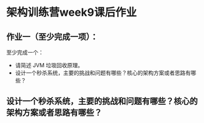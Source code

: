 # 架构训练营week9课后作业

## 作业一（至少完成一项）：

至少完成一个：

- 请简述 JVM 垃圾回收原理。
- 设计一个秒杀系统，主要的挑战和问题有哪些？核心的架构方案或者思路有哪些？



## 设计一个秒杀系统，主要的挑战和问题有哪些？核心的架构方案或者思路有哪些？